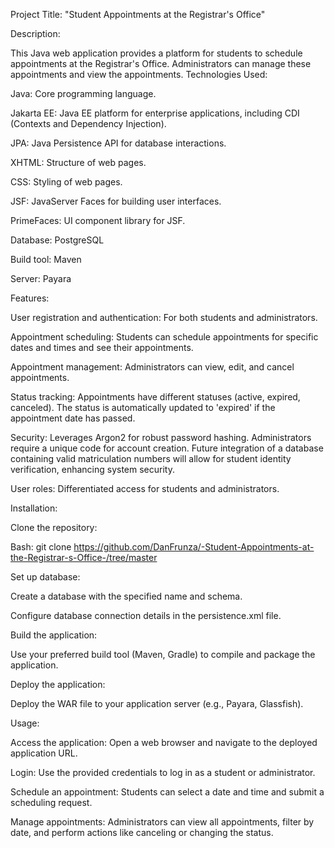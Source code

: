 Project Title: "Student Appointments at the Registrar's Office"

Description:

This Java web application provides a platform for students to schedule appointments at the Registrar's Office. Administrators can manage these appointments and view the appointments.
Technologies Used:


Java: Core programming language.   

Jakarta EE: Java EE platform for enterprise applications, including CDI (Contexts and Dependency Injection).   

JPA: Java Persistence API for database interactions.   

XHTML: Structure of web pages.

CSS: Styling of web pages.

JSF: JavaServer Faces for building user interfaces.   

PrimeFaces: UI component library for JSF.   

Database: PostgreSQL

Build tool: Maven   

Server: Payara



Features:

User registration and authentication: For both students and administrators.

Appointment scheduling: Students can schedule appointments for specific dates and times and see their appointments.

Appointment management: Administrators can view, edit, and cancel appointments.

Status tracking: Appointments have different statuses (active, expired, canceled). The status is automatically updated to 'expired' if the appointment date has passed.

Security: Leverages Argon2 for robust password hashing. Administrators require a unique code for account creation. Future integration of a database containing valid matriculation numbers will allow for student identity verification, enhancing system security.

User roles: Differentiated access for students and administrators.


Installation:


Clone the repository:

Bash: git clone https://github.com/DanFrunza/-Student-Appointments-at-the-Registrar-s-Office-/tree/master


Set up database:

Create a database with the specified name and schema.

Configure database connection details in the persistence.xml file.


Build the application:

Use your preferred build tool (Maven, Gradle) to compile and package the application.


Deploy the application:

Deploy the WAR file to your application server (e.g., Payara, Glassfish).



Usage:

Access the application: Open a web browser and navigate to the deployed application URL.

Login: Use the provided credentials to log in as a student or administrator.

Schedule an appointment: Students can select a date and time and submit a scheduling request.

Manage appointments: Administrators can view all appointments, filter by date, and perform actions like canceling or changing the status.



